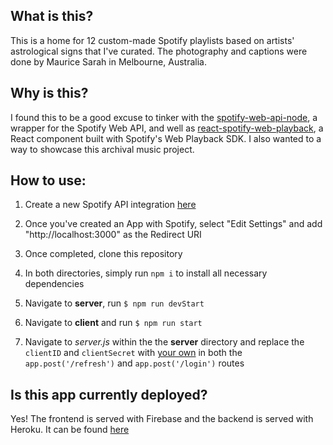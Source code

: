 ## What is this?

This is a home for 12 custom-made Spotify playlists based on artists' astrological signs that I've curated. The photography and captions were done by Maurice Sarah in Melbourne, Australia.

## Why is this?

I found this to be a good excuse to tinker with the [spotify-web-api-node](https://www.npmjs.com/package/spotify-web-api-node), a wrapper for the Spotify Web API, and well as [react-spotify-web-playback](https://www.npmjs.com/package/react-spotify-web-playback), a React component built with Spotify's Web Playback SDK. I also wanted to a way to showcase this archival music project.


## How to use:

1. Create a new Spotify API integration [here](https://developer.spotify.com/dashboard/)

2. Once you've created an App with Spotify, select "Edit Settings" and add "http://localhost:3000" as the Redirect URI 

3. Once completed, clone this repository

4. In both directories, simply run `npm i` to install all necessary dependencies

5. Navigate to **server**, run `$ npm run devStart`

6. Navigate to **client** and run `$ npm run start`

7. Navigate to *server.js* within the the **server** directory and replace the `clientID` and `clientSecret` with [your own](https://developer.spotify.com/dashboard/) in both the `app.post('/refresh')` and `app.post('/login')` routes

## Is this app currently deployed?

Yes! The frontend is served with Firebase and the backend is served with Heroku. It can be found [here](https://zodiacmusicplayer.web.app)